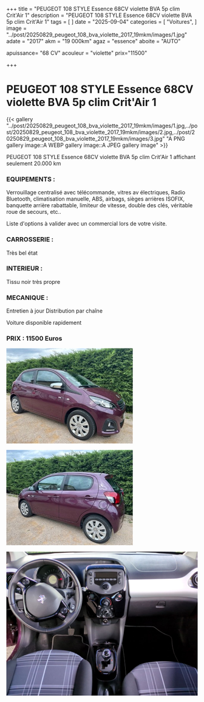 +++
title = "PEUGEOT 108 STYLE Essence 68CV violette BVA 5p clim Crit'Air 1"
description = "PEUGEOT 108 STYLE Essence 68CV violette BVA 5p clim Crit'Air 1"
tags = [
]
date = "2025-09-04"
categories = [
    "Voitures",
]
image = "../post/20250829_peugeot_108_bva_violette_2017_19mkm/images/1.jpg"
adate = "2017"
akm = "19 000km"
agaz = "essence"
aboite = "AUTO"

apuissance= "68 CV"
acouleur = "violette"
prix="11500"

+++

# PEUGEOT 108 STYLE Essence 68CV violette BVA 5p clim Crit'Air 1

{{< gallery "../post/20250829_peugeot_108_bva_violette_2017_19mkm/images/1.jpg,../post/20250829_peugeot_108_bva_violette_2017_19mkm/images/2.jpg,../post/20250829_peugeot_108_bva_violette_2017_19mkm/images/3.jpg" "A PNG gallery image::A WEBP gallery image::A JPEG gallery image" >}}


PEUGEOT 108 STYLE Essence 68CV violette BVA 5p clim Crit'Air 1 affichant seulement 20.000 km


### EQUIPEMENTS :
Verrouillage centralisé avec télécommande, vitres av électriques, Radio Bluetooth, climatisation manuelle, ABS, airbags, sièges arrières ISOFIX, banquette arrière rabattable, limiteur de vitesse, double des clés, véritable roue de secours, etc..


Liste d'options à valider avec un commercial lors de votre visite.


### CARROSSERIE :
Très bel état


### INTERIEUR :
Tissu noir très propre

### MECANIQUE :
Entretien à jour
Distribution par chaîne



Voiture disponible rapidement


### PRIX : 11500 Euros


<!-- more -->


![](images/1.jpg)

![](images/2.jpg)

![](images/3.jpg)

